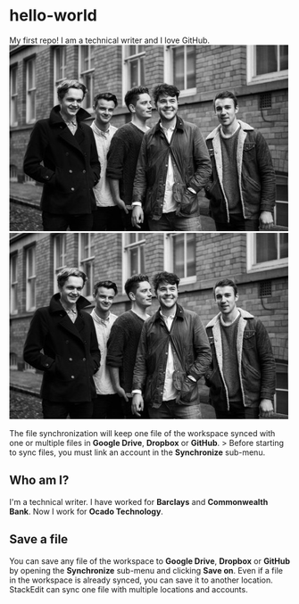 # hello-world
My first repo!
I am a technical writer and I love GitHub.
![pic](https://github.com/hazzabee/hello-world/blob/master/Amber-Run.jpeg "piccc")
![pic](https://github.com/hazzabee/hello-world/blob/master/Amber-Run.jpeg?raw=true "This is the pic")

The file synchronization will keep one file of the workspace synced with one or multiple files in **Google Drive**, **Dropbox** or **GitHub**.
	> Before starting to sync files, you must link an account in the **Synchronize** sub-menu.

## Who am I?

I'm a technical writer. I have worked for **Barclays** and **Commonwealth Bank**. Now I work for **Ocado Technology**.

## Save a file

You can save any file of the workspace to **Google Drive**, **Dropbox** or **GitHub** by opening the **Synchronize** sub-menu and clicking **Save on**. Even if a file in the workspace is already synced, you can save it to another location. StackEdit can sync one file with multiple locations and accounts.
